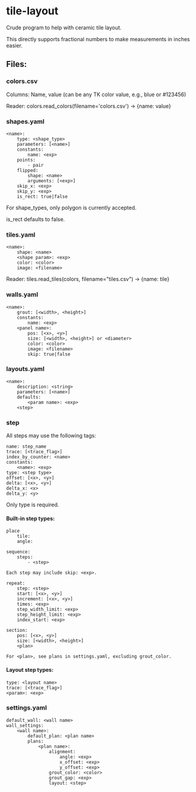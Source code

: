 # tile-layout
Crude program to help with ceramic tile layout.

This directly supports fractional numbers to make measurements in inches easier.

## Files:

### colors.csv

Columns: Name, value (can be any TK color value, e.g., blue or #123456)

Reader: colors.read_colors(filename='colors.csv') -> \{name: value\}

### shapes.yaml

    <name>:
        type: <shape_type>
        parameters: [<name>]
        constants:
            name: <exp>
        points:
            - pair
        flipped:
            shape: <name>
            arguments: [<exp>]
        skip_x: <exp>
        skip_y: <exp>
        is_rect: true|false

For shape_types, only polygon is currently accepted.

is_rect defaults to false.

### tiles.yaml

    <name>:
        shape: <name>
        <shape param>: <exp>
        color: <color>
        image: <filename>

Reader: tiles.read_tiles(colors, filename="tiles.csv") -> \{name: tile\}

### walls.yaml

    <name>:
        grout: [<width>, <height>]
        constants:
            name: <exp>
        <panel name>:
            pos: [<x>, <y>]
            size: [<width>, <height>] or <diameter>
            color: <color>
            image: <filename>
            skip: true|false

### layouts.yaml

    <name>:
        description: <string>
        parameters: [<name>]
        defaults:
            <param name>: <exp>
        <step>

### step

All steps may use the following tags:

    name: step_name
    trace: [<trace_flag>]
    index_by_counter: <name>
    constants:
        <name>: <exp>
    type: <step type>
    offset: [<x>, <y>]
    delta: [<x>, <y>]
    delta_x: <x>
    delta_y: <y>

Only type is required.

#### Built-in step types:

    place
        tile:
        angle:

    sequence:
        steps:
            - <step>

    Each step may include skip: <exp>.

    repeat:
        step: <step>
        start: [<x>, <y>]
        increment: [<x>, <y>]
        times: <exp>
        step_width_limit: <exp>
        step_height_limit: <exp>
        index_start: <exp>

    section:
        pos: [<x>, <y>]
        size: [<width>, <height>]
        <plan>

    For <plan>, see plans in settings.yaml, excluding grout_color.

#### Layout step types:

    type: <layout name>
    trace: [<trace_flag>]
    <param>: <exp>

### settings.yaml

    default_wall: <wall name>
    wall_settings:
        <wall name>:
            default_plan: <plan name>
            plans:
                <plan name>:
                    alignment:
                        angle: <exp>
                        x_offset: <exp>
                        y_offset: <exp>
                    grout_color: <color>
                    grout_gap: <exp>
                    layout: <step>

